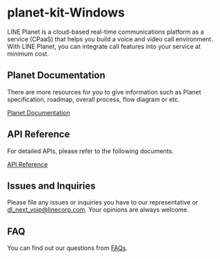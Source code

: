 # planet-kit-Windows
LINE Planet is a cloud-based real-time communications platform as a service (CPaaS) that helps you build a voice and video call environment. With LINE Planet, you can integrate call features into your service at minimum cost.

## Planet Documentation
There are more resources for you to give information such as Planet specification, roadmap, overall process, flow diagram or etc.

[Planet Documentation](https://docs.lineplanet.me/)

## API Reference
For detailed APIs, please refer to the following documents.

[API Reference](https://line.github.io/planet-kit-windows/)

## Issues and Inquiries

Please file any issues or inquiries you have to our representative or dl_next_voip@linecorp.com.
Your opinions are always welcome. 

## FAQ
You can find out our questions from [FAQs](https://docs.lineplanet.me/help/faq/).